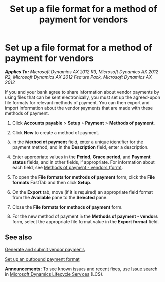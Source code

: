﻿---
title: Set up a file format for a method of payment for vendors
TOCTitle: Set up a file format for a method of payment for vendors
ms:assetid: af7bef92-1c36-4b39-9fa0-b957e788971e
ms:mtpsurl: https://technet.microsoft.com/en-us/library/Gg243106(v=AX.60)
ms:contentKeyID: 36058954
ms.date: 04/18/2014
mtps_version: v=AX.60
---

# Set up a file format for a method of payment for vendors 


_**Applies To:** Microsoft Dynamics AX 2012 R3, Microsoft Dynamics AX 2012 R2, Microsoft Dynamics AX 2012 Feature Pack, Microsoft Dynamics AX 2012_

If you and your bank agree to share information about vendor payments by using files that can be sent electronically, you must set up the agreed-upon file formats for relevant methods of payment. You can then export and import information about the vendor payments that are made with these methods of payment.

1.  Click **Accounts payable** \> **Setup** \> **Payment** \> **Methods of payment**.

2.  Click **New** to create a method of payment.

3.  In the **Method of payment** field, enter a unique identifier for the payment method, and in the **Description** field, enter a description.

4.  Enter appropriate values in the **Period**, **Grace period**, and **Payment status** fields, and in other fields, if appropriate. For information about each field, see [Methods of payment - vendors (form)](https://technet.microsoft.com/en-us/library/aa618565\(v=ax.60\)).

5.  To open the **File formats for methods of payment** form, click the **File formats** FastTab and then click **Setup**.

6.  On the **Export** tab, move (if it is required) an appropriate field format from the **Available** pane to the **Selected** pane.

7.  Close the **File formats for methods of payment** form.

8.  For the new method of payment in the **Methods of payment - vendors** form, select the appropriate file format value in the **Export format** field.

## See also

[Generate and submit vendor payments](generate-and-submit-vendor-payments.md)

[Set up an outbound payment format](set-up-an-outbound-payment-format.md)

  
**Announcements:** To see known issues and recent fixes, use [Issue search](http://go.microsoft.com/fwlink/?linkid=389258) in [Microsoft Dynamics Lifecycle Services](http://go.microsoft.com/fwlink/?linkid=306505) (LCS).

